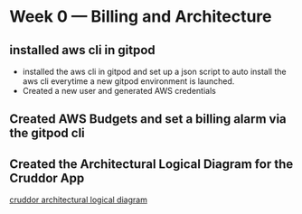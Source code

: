 # Week 0 — Billing and Architecture

## installed aws cli in gitpod

- installed the aws cli in gitpod and set up a json script to auto install the aws cli everytime a new gitpod environment is launched.
- Created a new user and generated AWS credentials

## Created AWS Budgets and set a billing alarm via the gitpod cli


## Created the Architectural Logical Diagram for the Cruddor App

[cruddor architectural logical diagram](https://lucid.app/lucidchart/3f3ebe65-6b29-40a8-a475-14c3b62ff8cc/edit?viewport_loc=-781%2C-378%2C2994%2C1391%2C0_0&invitationId=inv_21c8e927-e656-4977-8c42-e44f7cc9dd06)




